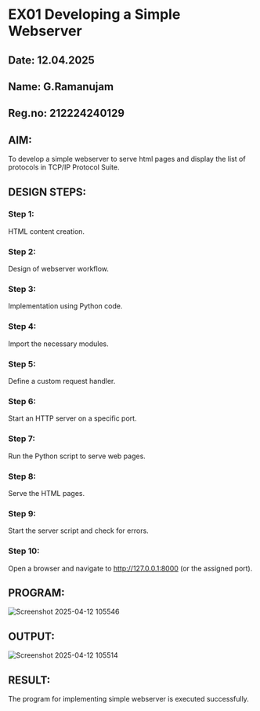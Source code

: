 # EX01 Developing a Simple Webserver
## Date: 12.04.2025
## Name: G.Ramanujam
## Reg.no: 212224240129

## AIM:
To develop a simple webserver to serve html pages and display the list of protocols in TCP/IP Protocol Suite.

## DESIGN STEPS:
### Step 1: 
HTML content creation.

### Step 2:
Design of webserver workflow.

### Step 3:
Implementation using Python code.

### Step 4:
Import the necessary modules.

### Step 5:
Define a custom request handler.

### Step 6:
Start an HTTP server on a specific port.

### Step 7:
Run the Python script to serve web pages.

### Step 8:
Serve the HTML pages.

### Step 9:
Start the server script and check for errors.

### Step 10:
Open a browser and navigate to http://127.0.0.1:8000 (or the assigned port).

## PROGRAM:

![Screenshot 2025-04-12 105546](https://github.com/user-attachments/assets/1d8334bd-96d4-452e-9f38-d1b85801feb6)

## OUTPUT:

![Screenshot 2025-04-12 105514](https://github.com/user-attachments/assets/3a0c5c7d-4573-45a9-84b9-c885833186a6)




## RESULT:
The program for implementing simple webserver is executed successfully.
